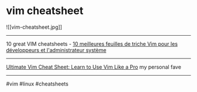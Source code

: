 # vim cheatsheet

![[vim-cheatsheet.jpg]]
***
10 great VIM cheatsheets - [10 meilleures feuilles de triche Vim pour les développeurs et l'administrateur système](https://geekflare.com/fr/vim-cheat-sheets-for-developers/)
***


[Ultimate Vim Cheat Sheet: Learn to Use Vim Like a Pro](https://catswhocode.com/vim-cheat-sheet/)
my personal fave
***



#vim #linux #cheatsheets